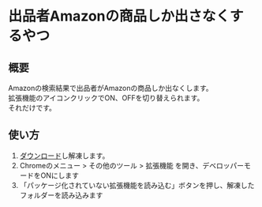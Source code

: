 # 出品者Amazonの商品しか出さなくするやつ

## 概要
Amazonの検索結果で出品者がAmazonの商品しか出なくします。  
拡張機能のアイコンクリックでON、OFFを切り替えられます。  
それだけです。  

## 使い方
1. [ダウンロード](https://github.com/rgarregrah/SellByAmazonExtention/archive/master.zip)し解凍します。  
1. Chromeのメニュー > その他のツール > 拡張機能 を開き、デベロッパーモードをONにします
1. 「パッケージ化されていない拡張機能を読み込む」ボタンを押し、解凍したフォルダーを読み込みます
